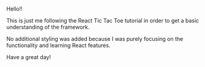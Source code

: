 Hello!!

This is just me following the React Tic Tac Toe tutorial in order to get a basic understanding of the framework.

No additional styling was added because I was purely focusing on the functionality and learning React features.

Have a great day!
